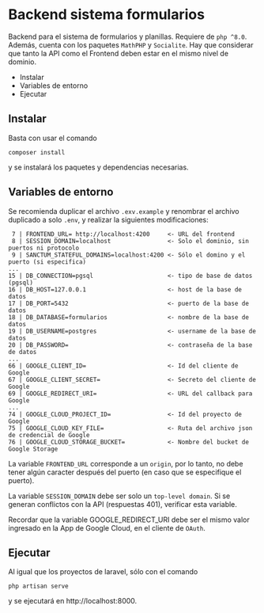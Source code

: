 # Backend sistema formularios

Backend para el sistema de formularios y planillas. Requiere de ``php ^8.0``. Además, cuenta con los paquetes ``MathPHP`` y ``Socialite``.
Hay que considerar que tanto la API como el Frontend deben estar en el mismo nivel de dominio.

- Instalar
- Variables de entorno
- Ejecutar


## Instalar

Basta con usar el comando

    composer install

y se instalará los paquetes y dependencias necesarias.

## Variables de entorno

Se recomienda duplicar el archivo ``.exv.example`` y renombrar el archivo duplicado a solo ``.env``, y realizar la siguientes modificaciones:

     7 | FRONTEND_URL= http://localhost:4200     <- URL del frontend
     8 | SESSION_DOMAIN=localhost                <- Solo el dominio, sin puertos ni protocolo
     9 | SANCTUM_STATEFUL_DOMAINS=localhost:4200 <- Sólo el domino y el puerto (si especifica)
    ...
    15 | DB_CONNECTION=pgsql                     <- tipo de base de datos (pgsql)
    16 | DB_HOST=127.0.0.1                       <- host de la base de datos
    17 | DB_PORT=5432                            <- puerto de la base de datos
    18 | DB_DATABASE=formularios                 <- nombre de la base de datos
    19 | DB_USERNAME=postgres                    <- username de la base de datos
    20 | DB_PASSWORD=                            <- contraseña de la base de datos
    ...
    66 | GOOGLE_CLIENT_ID=                       <- Id del cliente de Google
    67 | GOOGLE_CLIENT_SECRET=                   <- Secreto del cliente de Google 
    69 | GOOGLE_REDIRECT_URI=                    <- URL del callback para Google
    ...
    74 | GOOGLE_CLOUD_PROJECT_ID=                <- Id del proyecto de Google
    75 | GOOGLE_CLOUD_KEY_FILE=                  <- Ruta del archivo json de credencial de Google
    76 | GOOGLE_CLOUD_STORAGE_BUCKET=            <- Nombre del bucket de Google Storage

La variable ``FRONTEND_URL`` corresponde a un ``origin``, por lo tanto, no debe tener algún caracter después del puerto (en caso que se especifique el puerto).

La variable ``SESSION_DOMAIN`` debe ser solo un ``top-level domain``. Si se generan conflictos con la API (respuestas 401), verificar esta variable.

Recordar que la variable GOOGLE_REDIRECT_URI debe ser el mismo valor ingresado en la App de Google Cloud, en el cliente de ``OAuth``.

## Ejecutar

Al igual que los proyectos de laravel, sólo con el comando 

    php artisan serve

y se ejecutará en http://localhost:8000. 